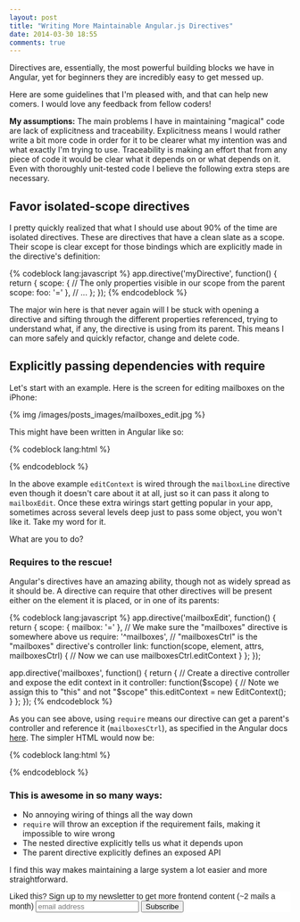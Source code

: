 ```yaml
---
layout: post
title: "Writing More Maintainable Angular.js Directives"
date: 2014-03-30 18:55
comments: true
---
```


Directives are, essentially, the most powerful building blocks we have in Angular, yet for beginners they are incredibly easy to get messed up.

Here are some guidelines that I'm pleased with, and that can help new comers. I would love any feedback from fellow coders!

**My assumptions:** The main problems I have in maintaining "magical" code are lack of explicitness and traceability. Explicitness means I would rather write a bit more code in order for it to be clearer what my intention was and what exactly I'm trying to use. Traceability is making an effort that from any piece of code it would be clear what it depends on or what depends on it. Even with thoroughly unit-tested code I believe the following extra steps are necessary.

## Favor isolated-scope directives

I pretty quickly realized that what I should use about 90% of the time are isolated directives. These are directives that have a clean slate as a scope. Their scope is clear except for those bindings which are explicitly made in the directive's definition:

{% codeblock lang:javascript %}
app.directive('myDirective', function() {
    return {
        scope: {
            // The only properties visible in our scope from the parent scope:
            foo: '='
        },
        // ...
    };
});
{% endcodeblock %}

The major win here is that never again will I be stuck with opening a directive and sifting through the different properties referenced, trying to understand what, if any, the directive is using from its parent. This means I can more safely and quickly refactor, change and delete code.

## Explicitly passing dependencies with require

Let's start with an example. Here is the screen for editing mailboxes on the iPhone:

{% img /images/posts_images/mailboxes_edit.jpg %}

This might have been written in Angular like so:

{% codeblock lang:html %}
<div mailboxes>
  <div ng-repeat="mailbox in mailboxes" mailbox-line edit-context="editContext">
    <div mailbox-edit mailbox="mailbox" edit-context="editContext"></div>
    <div mailbox-description mailbox="mailbox"></div>
  </div>
</div>
{% endcodeblock %}

In the above example `editContext` is wired through the `mailboxLine` directive even though it doesn't care about it at all, just so it can pass it along to `mailboxEdit`. Once these extra wirings start getting popular in your app, sometimes across several levels deep just to pass some object, you won't like it. Take my word for it.

What are you to do?

### Requires to the rescue!

Angular's directives have an amazing ability, though not as widely spread as it should be. A directive can require that other directives will be present either on the element it is placed, or in one of its parents:

{% codeblock lang:javascript %}
app.directive('mailboxEdit', function() {
    return {
        scope: {
            mailbox: '='
        },
        // We make sure the "mailboxes" directive is somewhere above us
        require: '^mailboxes',
        // "mailboxesCtrl" is the "mailboxes" directive's controller
        link: function(scope, element, attrs, mailboxesCtrl) {
            // Now we can use mailboxesCtrl.editContext
        }
    };
});

app.directive('mailboxes', function() {
    return {
        // Create a directive controller and expose the edit context in it
        controller: function($scope) {
            // Note we assign this to "this" and not "$scope"
            this.editContext = new EditContext();
        }
    };
});
{% endcodeblock %}

As you can see above, using `require` means our directive can get a parent's controller and reference it (`mailboxesCtrl`), as specified in the Angular docs [here](http://docs.angularjs.org/guide/directive#creating-directives-that-communicate). The simpler HTML would now be:

{% codeblock lang:html %}
<div mailboxes>
  <div ng-repeat="mailbox in mailboxes" mailbox-line>
    <div mailbox-edit mailbox="mailbox"></div>
    <div mailbox-description mailbox="mailbox"></div>
  </div>
</div>
{% endcodeblock %}

### This is awesome in so many ways:

* No annoying wiring of things all the way down
* `require` will throw an exception if the requirement fails, making it impossible to wire wrong
* The nested directive explicitly tells us what it depends upon
* The parent directive explicitly defines an exposed API

I find this way makes maintaining a large system a lot easier and more straightforward.

<!-- Begin MailChimp Signup Form -->
<link href="http://cdn-images.mailchimp.com/embedcode/slim-081711.css" rel="stylesheet" type="text/css">
<style type="text/css">
    #mc_embed_signup{background:#fff; clear:left; font:14px Helvetica,Arial,sans-serif; }
    /* Add your own MailChimp form style overrides in your site stylesheet or in this style block.
       We recommend moving this block and the preceding CSS link to the HEAD of your HTML file. */
</style>
<div id="mc_embed_signup">
<form action="http://codelord.us6.list-manage.com/subscribe/post?u=78b36f07d7d2e7e91eb8deee3&amp;id=c9a8d439c8" method="post" id="mc-embedded-subscribe-form" name="mc-embedded-subscribe-form" class="validate" target="_blank" novalidate>
    <label for="mce-EMAIL">Liked this? Sign up to my newsletter to get more frontend content (~2 mails a month)</label>
    <input type="email" value="" name="EMAIL" class="email" id="mce-EMAIL" placeholder="email address" required style="display: inline">
    <input type="hidden" value="" name="SIGNUP_URL" class="email" id="mce-SIGNUP_URL">
    <input type="submit" value="Subscribe" name="subscribe" id="mc-embedded-subscribe" class="button" style="display: inline">
</form>
</div>
<script type="text/javascript">
document.getElementById('mce-SIGNUP_URL').value = document.location.href;
</script>
<!--End mc_embed_signup-->
